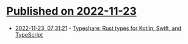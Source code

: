 # [Published on 2022-11-23](index.md)

* [2022-11-23, 07:31:21](https://lobste.rs/s/bxa2iw/typeshare_rust_types_for_kotlin_swift) - [Typeshare: Rust types for Kotlin, Swift, and TypeScript](https://github.com/1Password/typeshare)
